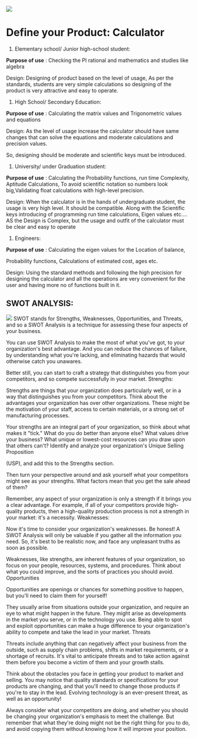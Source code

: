 ![](RackMultipart20210206-4-8ltef0_html_c10dcb45dcaef407.jpg)

# **Define your Product: Calculator**

1. Elementary school/ Junior high-school student:

**Purpose of use** : Checking the PI rational and mathematics and studies like algebra

Design: Designing of product based on the level of usage, As per the standards, students are very simple calculations so designing of the product is very attractive and easy to operate.

1. High School/ Secondary Education:

**Purpose of use** : Calculating the matrix values and Trigonometric values and equations

Design: As the level of usage increase the calculator should have same changes that can solve the equations and moderate calculations and precision values.

So, designing should be moderate and scientific keys must be introduced.

1. University/ under Graduation student:

**Purpose of use** : Calculating the Probability functions, run time Complexity, Aptitude Calculations, To avoid scientific notation so numbers look big,Validating float calculations with high-level precision.

Design: When the calculator is in the hands of undergraduate student, the usage is very high level. It should be compatible. Along with the Scientific keys introducing of programming run time calculations, Eigen values etc.… AS the Design is Complex, but the usage and outfit of the calculator must be clear and easy to operate

1. Engineers:

**Purpose of use** : Calculating the eigen values for the Location of balance,

Probability functions, Calculations of estimated cost, ages etc.

Design: Using the standard methods and following the high precision for designing the calculator and all the operations are very convenient for the user and having more no of functions built in it.

## SWOT ANALYSIS:   

![](RackMultipart20210206-4-8ltef0_html_b1f9957005242ef8.jpg)
SWOT stands for Strengths, Weaknesses, Opportunities, and Threats, and so a SWOT Analysis is a technique for assessing these four aspects of your business.

You can use SWOT Analysis to make the most of what you've got, to your organization's best advantage. And you can reduce the chances of failure, by understanding what you're lacking, and eliminating hazards that would otherwise catch you unawares.

Better still, you can start to craft a strategy that distinguishes you from your competitors, and so compete successfully in your market. Strengths:

Strengths are things that your organization does particularly well, or in a way that distinguishes you from your competitors. Think about the advantages your organization has over other organizations. These might be the motivation of your staff, access to certain materials, or a strong set of manufacturing processes.

Your strengths are an integral part of your organization, so think about what makes it "tick." What do you do better than anyone else? What values drive your business? What unique or lowest-cost resources can you draw upon that others can't? Identify and analyze your organization's Unique Selling Proposition

(USP), and add this to the Strengths section.

Then turn your perspective around and ask yourself what your competitors might see as your strengths. What factors mean that you get the sale ahead of them?

Remember, any aspect of your organization is only a strength if it brings you a clear advantage. For example, if all of your competitors provide high-quality products, then a high-quality production process is not a strength in your market: it's a necessity. Weaknesses:

Now it's time to consider your organization's weaknesses. Be honest! A SWOT Analysis will only be valuable if you gather all the information you need. So, it's best to be realistic now, and face any unpleasant truths as soon as possible.

Weaknesses, like strengths, are inherent features of your organization, so focus on your people, resources, systems, and procedures. Think about what you could improve, and the sorts of practices you should avoid. Opportunities

Opportunities are openings or chances for something positive to happen, but you'll need to claim them for yourself!

They usually arise from situations outside your organization, and require an eye to what might happen in the future. They might arise as developments in the market you serve, or in the technology you use. Being able to spot and exploit opportunities can make a huge difference to your organization's ability to compete and take the lead in your market. Threats

Threats include anything that can negatively affect your business from the outside, such as supply chain problems, shifts in market requirements, or a shortage of recruits. It's vital to anticipate threats and to take action against them before you become a victim of them and your growth stalls.

Think about the obstacles you face in getting your product to market and selling. You may notice that quality standards or specifications for your products are changing, and that you'll need to change those products if you're to stay in the lead. Evolving technology is an ever-present threat, as well as an opportunity!

Always consider what your competitors are doing, and whether you should be changing your organization's emphasis to meet the challenge. But remember that what they're doing might not be the right thing for you to do, and avoid copying them without knowing how it will improve your position.
